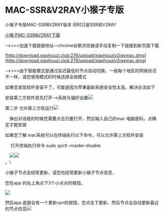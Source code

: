 # MAC-SSR\&V2RAY小猴子专版

小猴子专版MAC-SSR\&V2RAY版本 同时只是SSR和V2RAY

[小猴子MC-SSR\&V2RAY下载](https://www.shenlejiang.xyz/upload/xiaohouziv2raymac.dmg)

—->>>>加速下载链接地址—chrome谷歌浏览器请手动复制一下链接到新页面下载

[http://download.xiaohouzi.club:276/upload/xiaohouziv2raymac.dmg](http://download.xiaohouzi.club:276/upload/xiaohouziv2raymac.dmg)

—–>>>>由于智能模式是通过延迟最低的节点自动切换，一般每个地区的网络状况不一样，请您使用模式的时候选择全局模式

如果您发现软件安装不了，可能是因为苹果最新系统安全性太高。解决办法如下

安装第三方软件首先打开–>系统与偏好设置![](https://www.shenlejiang.xyz/wp-content/uploads/2020/07/%E6%88%AA%E5%B1%8F2020-07-10-%E4%B8%8B%E5%8D%8811.33.10-1024x847.png)

第二步 允许第三方软运行![](https://www.shenlejiang.xyz/wp-content/uploads/2020/07/%E6%88%AA%E5%B1%8F2020-07-10-%E4%B8%8B%E5%8D%8811.29.58-1024x898.png)

　弹出对话框的时候您需要点击仍要打开，然后输入自己的mac 电脑密码，点确定才能安装

如果您了解 mac系统可以在终端执行以下命令，可以允许第三方软件安装

　 打开终端执行命令 sudo spctl –master-disable

　![](https://www.shenlejiang.xyz/wp-content/uploads/2020/04/01-2-450x1024.jpg)![](https://www.shenlejiang.xyz/wp-content/uploads/2020/04/02-2-450x1024.jpg)\
。\


小猴子节点会经常更新，请您也经常更新小猴子节点信息，

您在app 的右上角点下3个小点点的按钮。

![](https://www.shenlejiang.xyz/wp-content/uploads/2020/10/QQ%E5%9B%BE%E7%89%8720201011160909.png)

然后app 底部会有一个更新vpn的按钮，您点击下更新，然后节点会自动更新最近的节点信息![](https://www.shenlejiang.xyz/wp-content/uploads/2020/10/QQ%E5%9B%BE%E7%89%8720201011160945.png)
